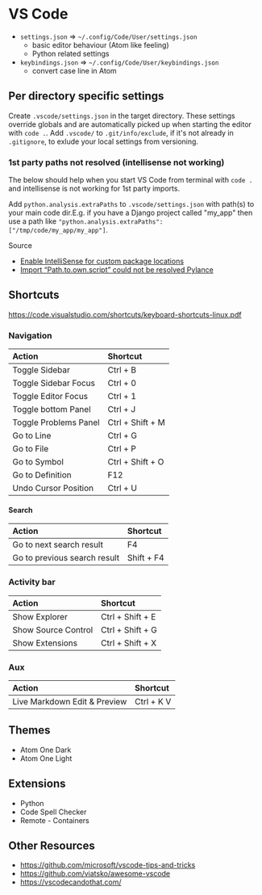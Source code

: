# VS Code

* `settings.json` => `~/.config/Code/User/settings.json`
  * basic editor behaviour (Atom like feeling)
  * Python related settings
* `keybindings.json` => `~/.config/Code/User/keybindings.json`
  * convert case line in Atom
 
## Per directory specific settings
Create `.vscode/settings.json` in the target directory. These settings override globals and are automatically picked up when starting the editor with `code .`.
Add `.vscode/` to `.git/info/exclude`, if it's not already in `.gitignore`, to exlude your local settings from versioning.

### 1st party paths not resolved (intellisense not working)
The below should help when you start VS Code from terminal with `code .` and intellisense is not working for 1st party imports.

Add `python.analysis.extraPaths` to `.vscode/settings.json` with path(s) to your main code dir.E.g. if you have a Django project called "my_app" then use a path like `"python.analysis.extraPaths": ["/tmp/code/my_app/my_app"]`.

Source
* [Enable IntelliSense for custom package locations](https://code.visualstudio.com/docs/python/editing#_enable-intellisense-for-custom-package-locations)
* [Import “Path.to.own.script” could not be resolved Pylance](https://stackoverflow.com/questions/65252074/import-path-to-own-script-could-not-be-resolved-pylance-reportmissingimports)



## Shortcuts

https://code.visualstudio.com/shortcuts/keyboard-shortcuts-linux.pdf


### Navigation

| Action                         | Shortcut         |
| :----------------------------- |:---------------- |
| Toggle Sidebar                 | Ctrl + B         |
| Toggle Sidebar Focus           | Ctrl + 0         |
| Toggle Editor Focus            | Ctrl + 1         |
| Toggle bottom Panel            | Ctrl + J         |
| Toggle Problems Panel          | Ctrl + Shift + M |
| Go to Line                     | Ctrl + G         |
| Go to File                     | Ctrl + P         |
| Go to Symbol                   | Ctrl + Shift + O |
| Go to Definition               | F12              |
| Undo Cursor Position           | Ctrl + U         |


#### Search

| Action                         | Shortcut         |
| :----------------------------- |:---------------- |
| Go to next search result       | F4               |
| Go to previous search result   | Shift + F4       |


### Activity bar

| Action                         | Shortcut         |
| :----------------------------- |:---------------- |
| Show Explorer                  | Ctrl + Shift + E |
| Show Source Control            | Ctrl + Shift + G |
| Show Extensions                | Ctrl + Shift + X |


### Aux

| Action                         | Shortcut         |
| :----------------------------- |:---------------- |
| Live Markdown Edit & Preview   | Ctrl + K V       |


## Themes

* Atom One Dark
* Atom One Light

## Extensions

* Python
* Code Spell Checker
* Remote - Containers


## Other Resources
 * https://github.com/microsoft/vscode-tips-and-tricks
 * https://github.com/viatsko/awesome-vscode
 * https://vscodecandothat.com/
